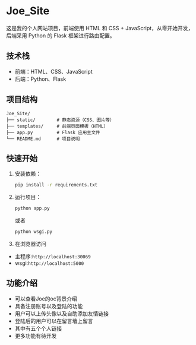 # Joe_Site

这是我的个人网站项目，前端使用 HTML 和 CSS + JavaScript，从零开始开发，后端采用 Python 的 Flask 框架进行路由配置。

## 技术栈

- 前端：HTML、CSS、JavaScript
- 后端：Python、Flask

## 项目结构

```
Joe_Site/
├── static/        # 静态资源（CSS、图片等）
├── templates/     # 前端页面模板（HTML）
├── app.py         # Flask 应用主文件
└── README.md      # 项目说明
```

## 快速开始

1. 安装依赖：
    ```bash
    pip install -r requirements.txt
    ```
2. 运行项目：
    ```bash
    python app.py 
    ```

    或者
    ```bash
    python wsgi.py 
    ```
3. 在浏览器访问 
- 主程序:`http://localhost:30069`
- wsgi:`http://localhost:5000`

## 功能介绍

- 可以查看Joe的oc背景介绍
- 具备注册账号以及登陆的功能
- 用户可以上传头像以及自助添加友情链接
- 登陆后的用户可以在留言墙上留言
- 其中有五个个人链接
- 更多功能有待开发